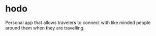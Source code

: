 # hodo
Personal app that allows travelers to connect with like minded people around them when they are travelling.
